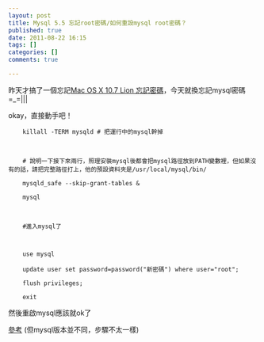 ```yaml
---
layout: post
title: Mysql 5.5 忘記root密碼/如何重設mysql root密碼？
published: true
date: 2011-08-22 16:15
tags: []
categories: []
comments: true

---
```



昨天才搞了一個忘記[Mac OS X 10.7 Lion 忘記密碼][1]，今天就換忘記mysql密碼=_=|||  
  
okay，直接動手吧！  
  

		killall -TERM mysqld # 把運行中的mysql幹掉  
		  
		  
		  
		# 說明一下接下來兩行，照理安裝mysql後都會把mysql路徑放到PATH變數裡，但如果沒有的話，請把完整路徑打上，他的預設資料夾是/usr/local/mysql/bin/  
		  
		mysqld_safe --skip-grant-tables &  
		  
		mysql  
		  
		  
		  
		#進入mysql了  
		  
		  
		  
		use mysql  
		  
		update user set password=password("新密碼") where user="root";  
		  
		flush privileges;  
		  
		exit  
		  
		  
然後重啟mysql應該就ok了  
  
  
[參考][2] (但mysql版本並不同，步驟不太一樣)

[1]: http://littlebmix.blogspot.com/2011/08/mac-os-x-107-lion.html
[2]: http://azsxdc.blog.ithome.com.tw/post/192/645